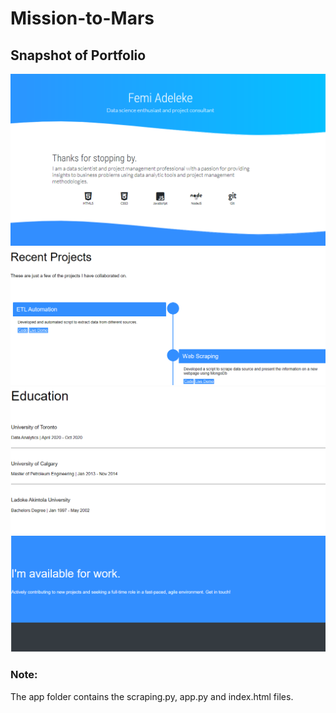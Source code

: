 # Mission-to-Mars
## Snapshot of Portfolio
![](https://github.com/femolyn1/Mission-to-Mars/blob/master/Portfolio/Portfolio_1.PNG)
![](https://github.com/femolyn1/Mission-to-Mars/blob/master/Portfolio/Portfolio_2.PNG)
![](https://github.com/femolyn1/Mission-to-Mars/blob/master/Portfolio/Portfolio_3.PNG)
![](https://github.com/femolyn1/Mission-to-Mars/blob/master/Portfolio/Portfolio_4.PNG)

### Note: 
The app folder contains the scraping.py, app.py and index.html files. 


